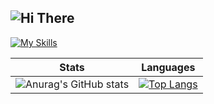 ![Hi There](https://media.giphy.com/media/Nx0rz3jtxtEre/giphy.gif)
 ---

[![My Skills](https://skills.thijs.gg/icons?i=js,express,mongodb,react,nextjs)](https://skills.thijs.gg)

       


 Stats                     | Languages 
:-------------------------:|:-------------------------:
![Anurag's GitHub stats](https://github-readme-stats.vercel.app/api?username=flnx&show_icons=true&theme=radical) | [![Top Langs](https://github-readme-stats.vercel.app/api/top-langs/?username=flnx&theme=radical)](https://github.com/anuraghazra/github-readme-stats)
